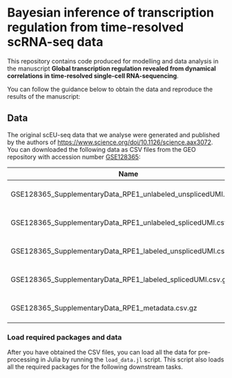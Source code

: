 # Bayesian inference of transcription regulation from time-resolved scRNA-seq data
This repository contains code produced for modelling and data analysis in the manuscript **Global transcription regulation revealed from dynamical correlations in time-resolved single-cell RNA-sequencing**.

You can follow the guidance below to obtain the data and reproduce the results of the manuscript:

## Data
The original scEU-seq data that we analyse were generated and published by the authors of <https://www.science.org/doi/10.1126/science.aax3072>. You can downloaded the following data as CSV files from the GEO repository with accession number [GSE128365](https://www.ncbi.nlm.nih.gov/geo/query/acc.cgi?acc=GSE128365):

|                             Name                               |        Description        |           
| ---------------------------------------------------------------|:--------------------------:
| GSE128365_SupplementaryData_RPE1_unlabeled_unsplicedUMI.csv.gz | unlabelled unspliced UMIs | 
| GSE128365_SupplementaryData_RPE1_unlabeled_splicedUMI.csv.gz   |  unlabelled spliced UMIs  |    
| GSE128365_SupplementaryData_RPE1_labeled_unsplicedUMI.csv.gz   |  labelled unspliced UMIs  |  
| GSE128365_SupplementaryData_RPE1_labeled_splicedUMI.csv.gz     |   labelled spliced UMIs   |  
| GSE128365_SupplementaryData_RPE1_metadata.csv.gz               |   cell-specific metadata  |


### Load required packages and data
After you have obtained the CSV files, you can load all the data for pre-processing in Julia by running the `load_data.jl` script. This script also loads all the required packages for the following downstream tasks.



